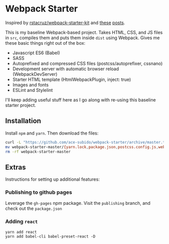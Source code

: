 # Webpack Starter

Inspired by [rstacruz/webpack-starter-kit](https://github.com/rstacruz/webpack-starter-kit) and [these](https://hackernoon.com/a-tale-of-webpack-4-and-how-to-finally-configure-it-in-the-right-way-4e94c8e7e5c1) [posts](https://medium.freecodecamp.org/how-to-develop-react-js-apps-fast-using-webpack-4-3d772db957e4).

This is my baseline Webpack-based project. Takes HTML, CSS, and JS files in `src`, compiles them and puts them inside `dist` using Webpack. Gives me these basic things right out of the box:

- Javascript ES6 (Babel)
- SASS
- Autoprefixed and compressed CSS files (postcss/autoprefixer, cssnano)
- Development server with automatic browser reload (WebpackDevServer)
- Starter HTML template (HtmlWebpackPlugin, inject: true)
- Images and fonts
- ESLint and Stylelint

I'll keep adding useful stuff here as I go along with re-using this baseline starter project.

## Installation

Install `npm` and `yarn`. Then download the files:

```sh
curl -L "https://github.com/ace-subido/webpack-starter/archive/master.tar.gz" | tar xz
mv webpack-starter-master/{yarn.lock,package.json,postcss.config.js,webpack.config.js,.stylelintrc,src/assets,src/css,src/js,src/html} .
rm -rf webpack-starter-master
```

## Extras

Instructions for setting up additional features:

### Publishing to github pages

Leverage the `gh-pages` npm package. Visit the `publishing` branch, and check out the `package.json`

### Adding `react`

```
yarn add react
yarn add babel-cli babel-preset-react -D
```
